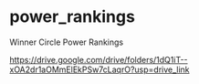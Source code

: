 # power_rankings

Winner Circle Power Rankings

https://drive.google.com/drive/folders/1dQ1iT--xOA2dr1aOMmElEkPSw7cLaqrO?usp=drive_link
